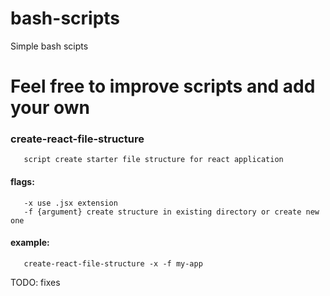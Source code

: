 # bash-scripts
Simple bash scipts 

# Feel free to improve scripts and add your own

### **create-react-file-structure** 
       script create starter file structure for react application
#### flags: 
       -x use .jsx extension
       -f {argument} create structure in existing directory or create new one
#### example: 
       create-react-file-structure -x -f my-app 
TODO: fixes